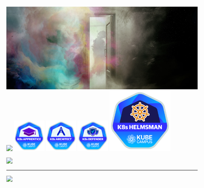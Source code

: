 <img src="sqwore.png"></img>
![](https://github-readme-stats.vercel.app/api/top-langs/?username=cry1s&theme=tokyonight&hide_border=true&include_all_commits=true&count_private=true&layout=compact)
<a>
<img src="k8s_badges/KubeCampus_Apprentice_Badge.png" width="80" height="80"></img>
<img src="k8s_badges/KubeCampus_Architect_Badge.png" width="80" height="80"></img>
<img src="k8s_badges/KubeCampus_Defender_Badge.png" width="80" height="80"></img>
<img src="k8s_badges/KubeCampus_Helmsman_Badge.png" width="160" height="160"></img>
</a>

![](https://www.codewars.com/users/cry1s/badges/large)

<!-- ![](https://github-readme-streak-stats.herokuapp.com/?user=cry1s&theme=tokyonight&hide_border=true) -->

---
[![](https://visitcount.itsvg.in/api?id=cry1s&icon=0&color=0)](https://visitcount.itsvg.in)
